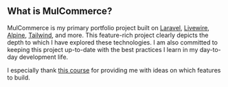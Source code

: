 ## What is MulCommerce?

MulCommerce is my primary portfolio project built on [Laravel](https://laravel.com/), [Livewire](https://laravel-livewire.com/), [Alpine](https://alpinejs.dev/), [Tailwind](https://tailwindcss.com/), and more. This feature-rich project clearly depicts the depth to which I have explored these technologies. I am also committed to keeping this project up-to-date with the best practices I learn in my day-to-day development life.

I especially thank [this course](https://www.udemy.com/course/laravel-multi-vendor-ecommerce-project/) for providing me with ideas on which features to build.
